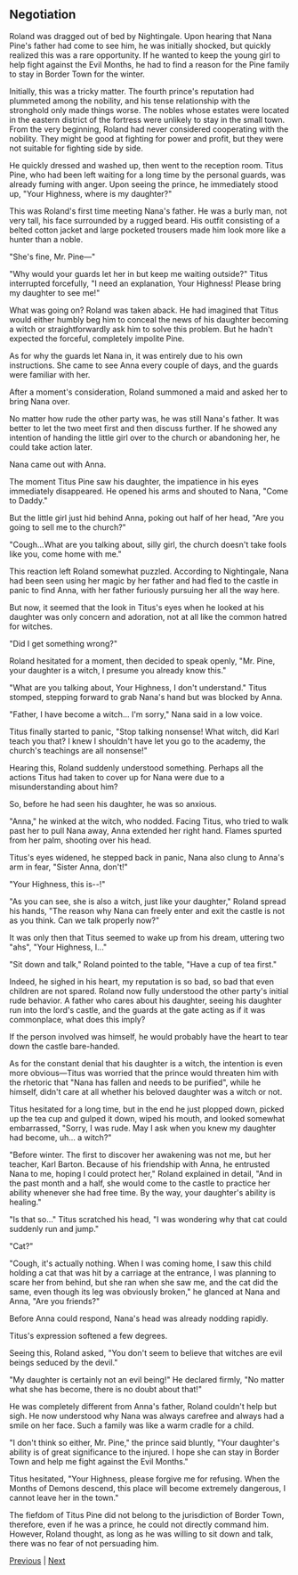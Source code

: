 ## Negotiation
Roland was dragged out of bed by Nightingale. Upon hearing that Nana Pine's father had come to see him, he was initially shocked, but quickly realized this was a rare opportunity. If he wanted to keep the young girl to help fight against the Evil Months, he had to find a reason for the Pine family to stay in Border Town for the winter. 



Initially, this was a tricky matter. The fourth prince's reputation had plummeted among the nobility, and his tense relationship with the stronghold only made things worse. The nobles whose estates were located in the eastern district of the fortress were unlikely to stay in the small town. From the very beginning, Roland had never considered cooperating with the nobility. They might be good at fighting for power and profit, but they were not suitable for fighting side by side.



He quickly dressed and washed up, then went to the reception room. Titus Pine, who had been left waiting for a long time by the personal guards, was already fuming with anger. Upon seeing the prince, he immediately stood up, "Your Highness, where is my daughter?"



This was Roland's first time meeting Nana's father. He was a burly man, not very tall, his face surrounded by a rugged beard. His outfit consisting of a belted cotton jacket and large pocketed trousers made him look more like a hunter than a noble. 



"She's fine, Mr. Pine—"



"Why would your guards let her in but keep me waiting outside?" Titus interrupted forcefully, "I need an explanation, Your Highness! Please bring my daughter to see me!"



What was going on? Roland was taken aback. He had imagined that Titus would either humbly beg him to conceal the news of his daughter becoming a witch or straightforwardly ask him to solve this problem. But he hadn't expected the forceful, completely impolite Pine.



As for why the guards let Nana in, it was entirely due to his own instructions. She came to see Anna every couple of days, and the guards were familiar with her.



After a moment's consideration, Roland summoned a maid and asked her to bring Nana over.



No matter how rude the other party was, he was still Nana's father. It was better to let the two meet first and then discuss further. If he showed any intention of handing the little girl over to the church or abandoning her, he could take action later.



Nana came out with Anna.



The moment Titus Pine saw his daughter, the impatience in his eyes immediately disappeared. He opened his arms and shouted to Nana, "Come to Daddy."



But the little girl just hid behind Anna, poking out half of her head, "Are you going to sell me to the church?"



"Cough...What are you talking about, silly girl, the church doesn't take fools like you, come home with me."



This reaction left Roland somewhat puzzled. According to Nightingale, Nana had been seen using her magic by her father and had fled to the castle in panic to find Anna, with her father furiously pursuing her all the way here.



But now, it seemed that the look in Titus's eyes when he looked at his daughter was only concern and adoration, not at all like the common hatred for witches.



"Did I get something wrong?" 

Roland hesitated for a moment, then decided to speak openly, "Mr. Pine, your daughter is a witch, I presume you already know this."



"What are you talking about, Your Highness, I don't understand." Titus stomped, stepping forward to grab Nana's hand but was blocked by Anna.



"Father, I have become a witch... I'm sorry," Nana said in a low voice. 



Titus finally started to panic, "Stop talking nonsense! What witch, did Karl teach you that? I knew I shouldn't have let you go to the academy, the church's teachings are all nonsense!" 



Hearing this, Roland suddenly understood something. Perhaps all the actions Titus had taken to cover up for Nana were due to a misunderstanding about him? 



So, before he had seen his daughter, he was so anxious.



"Anna," he winked at the witch, who nodded. Facing Titus, who tried to walk past her to pull Nana away, Anna extended her right hand. Flames spurted from her palm, shooting over his head.



Titus's eyes widened, he stepped back in panic, Nana also clung to Anna's arm in fear, "Sister Anna, don't!"



"Your Highness, this is--!"

"As you can see, she is also a witch, just like your daughter," Roland spread his hands, "The reason why Nana can freely enter and exit the castle is not as you think. Can we talk properly now?"

It was only then that Titus seemed to wake up from his dream, uttering two "ahs", "Your Highness, I..."

"Sit down and talk," Roland pointed to the table, "Have a cup of tea first."

Indeed, he sighed in his heart, my reputation is so bad, so bad that even children are not spared. Roland now fully understood the other party's initial rude behavior. A father who cares about his daughter, seeing his daughter run into the lord's castle, and the guards at the gate acting as if it was commonplace, what does this imply?

If the person involved was himself, he would probably have the heart to tear down the castle bare-handed.

As for the constant denial that his daughter is a witch, the intention is even more obvious—Titus was worried that the prince would threaten him with the rhetoric that "Nana has fallen and needs to be purified", while he himself, didn't care at all whether his beloved daughter was a witch or not.

Titus hesitated for a long time, but in the end he just plopped down, picked up the tea cup and gulped it down, wiped his mouth, and looked somewhat embarrassed, "Sorry, I was rude. May I ask when you knew my daughter had become, uh... a witch?"

"Before winter. The first to discover her awakening was not me, but her teacher, Karl Barton. Because of his friendship with Anna, he entrusted Nana to me, hoping I could protect her," Roland explained in detail, "And in the past month and a half, she would come to the castle to practice her ability whenever she had free time. By the way, your daughter's ability is healing."



"Is that so..." Titus scratched his head, "I was wondering why that cat could suddenly run and jump."

"Cat?"

"Cough, it's actually nothing. When I was coming home, I saw this child holding a cat that was hit by a carriage at the entrance, I was planning to scare her from behind, but she ran when she saw me, and the cat did the same, even though its leg was obviously broken," he glanced at Nana and Anna, "Are you friends?"

Before Anna could respond, Nana's head was already nodding rapidly.

Titus's expression softened a few degrees.

Seeing this, Roland asked, "You don't seem to believe that witches are evil beings seduced by the devil."

"My daughter is certainly not an evil being!" He declared firmly, "No matter what she has become, there is no doubt about that!"

He was completely different from Anna's father, Roland couldn't help but sigh. He now understood why Nana was always carefree and always had a smile on her face. Such a family was like a warm cradle for a child.

"I don't think so either, Mr. Pine," the prince said bluntly, "Your daughter's ability is of great significance to the injured. I hope she can stay in Border Town and help me fight against the Evil Months."



Titus hesitated, "Your Highness, please forgive me for refusing. When the Months of Demons descend, this place will become extremely dangerous, I cannot leave her in the town."



The fiefdom of Titus Pine did not belong to the jurisdiction of Border Town, therefore, even if he was a prince, he could not directly command him. However, Roland thought, as long as he was willing to sit down and talk, there was no fear of not persuading him.





[Previous](CH0035.md) | [Next](CH0037.md)
